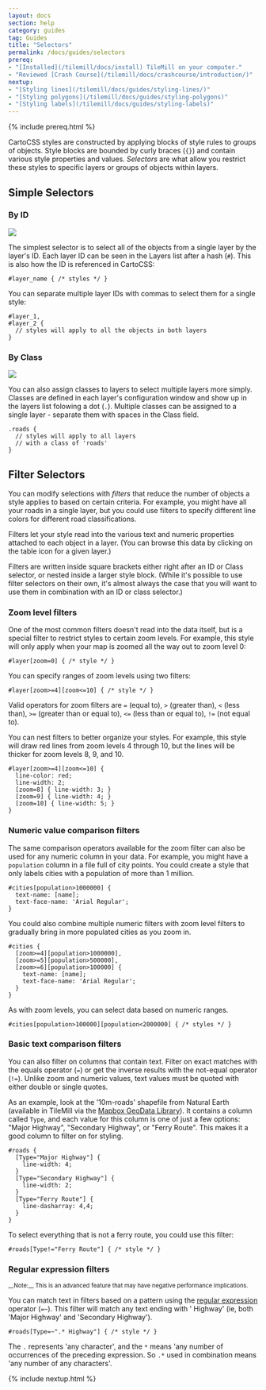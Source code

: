 ```yaml
---
layout: docs
section: help
category: guides
tag: Guides
title: "Selectors"
permalink: /docs/guides/selectors
prereq:
- "[Installed](/tilemill/docs/install) TileMill on your computer."
- "Reviewed [Crash Course](/tilemill/docs/crashcourse/introduction/)"
nextup:
- "[Styling lines](/tilemill/docs/guides/styling-lines/)"
- "[Styling polygons](/tilemill/docs/guides/styling-polygons)"
- "[Styling labels](/tilemill/docs/guides/styling-labels)"
---
```

{% include prereq.html %}

CartoCSS styles are constructed by applying blocks of style rules to groups of objects. Style blocks are bounded by curly braces (`{}`) and contain various style properties and values. _Selectors_ are what allow you restrict these styles to specific layers or groups of objects within layers.

## Simple Selectors

### By ID

<img src='/tilemill/assets/pages/layer-id.png' class='fig-right' />

The simplest selector is to select all of the objects from a single layer by the layer's ID. Each layer ID can be seen in the Layers list after a hash (`#`). This is also how the ID is referenced in CartoCSS:

    #layer_name { /* styles */ }

You can separate multiple layer IDs with commas to select them for a single style:

    #layer_1,
    #layer_2 {
      // styles will apply to all the objects in both layers
    }

### By Class

<img src='/tilemill/assets/pages/layer-class.png' class='fig-right' />

You can also assign classes to layers to select multiple layers more simply. Classes are defined in each layer's configuration window and show up in the layers list folowing a dot (`.`). Multiple classes can be assigned to a single layer - separate them with spaces in the Class field.

    .roads {
      // styles will apply to all layers
      // with a class of 'roads'
    }

## Filter Selectors

You can modify selections with _filters_ that reduce the number of objects a style applies to based on certain criteria. For example, you might have all your roads in a single layer, but you could use filters to specify different line colors for different road classifications.

Filters let your style read into the various text and numeric properties attached to each object in a layer. (You can browse this data by clicking on the table icon for a given layer.)

Filters are written inside square brackets either right after an ID or Class selector, or nested inside a larger style block. (While it's possible to use filter selectors on their own, it's almost always the case that you will want to use them in combination with an ID or class selector.)

### Zoom level filters

One of the most common filters doesn't read into the data itself, but is a special filter to restrict styles to certain zoom levels. For example, this style will only apply when your map is zoomed all the way out to zoom level 0:

    #layer[zoom=0] { /* style */ }

You can specify ranges of zoom levels using two filters:

    #layer[zoom>=4][zoom<=10] { /* style */ }

Valid operators for zoom filters are `=` (equal to), `>` (greater than), `<` (less than), `>=` (greater than or equal to), `<=` (less than or equal to), `!=` (not equal to).

You can nest filters to better organize your styles. For example, this style will draw red lines from zoom levels 4 through 10, but the lines will be thicker for zoom levels 8, 9, and 10.

    #layer[zoom>=4][zoom<=10] {
      line-color: red;
      line-width: 2;
      [zoom=8] { line-width: 3; }
      [zoom=9] { line-width: 4; }
      [zoom=10] { line-width: 5; }
    }

### Numeric value comparison filters

The same comparison operators available for the zoom filter can also be used for any numeric column in your data. For example, you might have a `population` column in a file full of city points. You could create a style that only labels cities with a population of more than 1 million.

    #cities[population>1000000] {
      text-name: [name];
      text-face-name: 'Arial Regular';
    }

You could also combine multiple numeric filters with zoom level filters to gradually bring in more populated cities as you zoom in.

    #cities {
      [zoom>=4][population>1000000],
      [zoom>=5][population>500000],
      [zoom>=6][population>100000] {
        text-name: [name];
        text-face-name: 'Arial Regular';
      }
    }

As with zoom levels, you can select data based on numeric ranges.

    #cities[population>100000][population<2000000] { /* styles */ }

### Basic text comparison filters

You can also filter on columns that contain text. Filter on exact matches with the equals operator (`=`) or get the inverse results with the not-equal operator (`!=`). Unlike zoom and numeric values, text values must be quoted with either double or single quotes.

As an example, look at the '10m-roads' shapefile from Natural Earth (available in TileMill via the [Mapbox GeoData Library]()). It contains a column called `Type`, and each value for this column is one of just a few options: "Major Highway", "Secondary Highway", or "Ferry Route". This makes it a good column to filter on for styling.

    #roads {
      [Type="Major Highway"] {
        line-width: 4;
      }
      [Type="Secondary Highway"] {
        line-width: 2;
      }
      [Type="Ferry Route"] {
        line-dasharray: 4,4;
      }
    }

To select everything that is not a ferry route, you could use this filter:

    #roads[Type!="Ferry Route"] { /* style */ }

### Regular expression filters

<small class='note' markdown='1'>
__Note:__ This is an advanced feature that may have negative performance implications.
</small>

You can match text in filters based on a pattern using the [regular expression](http://en.wikipedia.org/wiki/Regular_expression) operator (`=~`). This filter will match any text ending with ' Highway' (ie, both 'Major Highway' and 'Secondary Highway').

    #roads[Type=~".* Highway"] { /* style */ }

The `.` represents 'any character', and the `*` means 'any number of occurrences of the preceding expression. So `.*` used in combination means 'any number of any characters'.

<!-- TODO
- more regex details
- geometry type filters
- performance considerations
-->

{% include nextup.html %}
